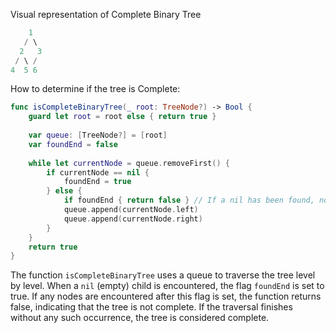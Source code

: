 Visual representation of Complete Binary Tree
```swift
    1
   / \
  2   3
 / \ /
4  5 6
```

How to determine if the tree is Complete:
```swift
func isCompleteBinaryTree(_ root: TreeNode?) -> Bool {
    guard let root = root else { return true }
    
    var queue: [TreeNode?] = [root]
    var foundEnd = false
    
    while let currentNode = queue.removeFirst() {
        if currentNode == nil {
            foundEnd = true
        } else {
            if foundEnd { return false } // If a nil has been found, no more nodes should follow
            queue.append(currentNode.left)
            queue.append(currentNode.right)
        }
    }
    return true
}
```
The function `isCompleteBinaryTree` uses a queue to traverse the tree level by level. 
When a `nil` (empty) child is encountered, the flag `foundEnd` is set to true. 
If any nodes are encountered after this flag is set, the function returns false, indicating that the tree is not complete. 
If the traversal finishes without any such occurrence, the tree is considered complete.
